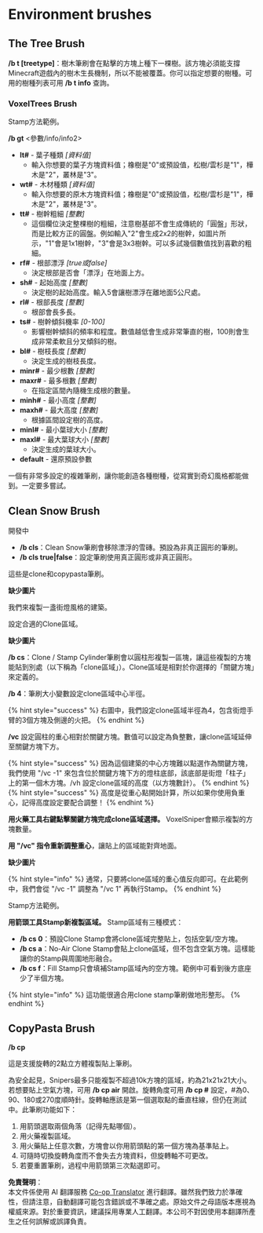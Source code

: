 <!--
CO_OP_TRANSLATOR_METADATA:
{
  "original_hash": "7e36a5aa8ece9f25abec03b715ef0023",
  "translation_date": "2025-05-13T03:35:53+00:00",
  "source_file": "fastasyncvoxelsniper/Environment-brushes.md",
  "language_code": "tw"
}
-->
# Environment brushes
## The Tree Brush
**/b t [treetype]**：樹木筆刷會在點擊的方塊上種下一棵樹。該方塊必須能支撐Minecraft遊戲內的樹木生長機制，所以不能被覆蓋。你可以指定想要的樹種。可用的樹種列表可用 **/b t info** 查詢。
### VoxelTrees Brush

Stamp方法範例。

**/b gt** <參數/info/info2>

* **lt#** - 葉子種類 *[資料值]*
    * 輸入你想要的葉子方塊資料值；橡樹是"0"或預設值，松樹/雲杉是"1"，樺木是"2"，叢林是"3"。
* **wt#** - 木材種類 *[資料值]*
    * 輸入你想要的原木方塊資料值；橡樹是"0"或預設值，松樹/雲杉是"1"，樺木是"2"，叢林是"3"。
* **tt#** - 樹幹粗細 *[整數]*
    * 這個欄位決定整棵樹的粗細，注意樹基部不會生成傳統的「圓盤」形狀，而是比較方正的圓盤。例如輸入"2"會生成2x2的樹幹，如圖片所示，"1"會是1x1樹幹，"3"會是3x3樹幹。可以多試幾個數值找到喜歡的粗細。
* **rf#** - 根部漂浮 *[true或false]*
    * 決定根部是否會「漂浮」在地面上方。
* **sh#** - 起始高度 *[整數]*
    * 決定樹的起始高度。輸入5會讓樹漂浮在離地面5公尺處。
* **rl#** - 根部長度 *[整數]*
    * 根部會長多長。
* **ts#** - 樹幹傾斜機率 *[0-100]*
    * 影響樹幹傾斜的頻率和程度。數值越低會生成非常筆直的樹，100則會生成非常柔軟且分叉傾斜的樹。
* **bl#** - 樹枝長度 *[整數]*
    * 決定生成的樹枝長度。
* **minr#** - 最少根數 *[整數]*
* **maxr#** - 最多根數 *[整數]*
    * 在指定區間內隨機生成根的數量。
* **minh#** - 最小高度 *[整數]*
* **maxh#** - 最大高度 *[整數]*
    * 根據區間設定樹的高度。
* **minl#** - 最小葉球大小 *[整數]*
* **maxl#** - 最大葉球大小 *[整數]*
    * 決定生成的葉球大小。
* **default** - 還原預設參數

一個有非常多設定的複雜筆刷，讓你能創造各種樹種，從寫實到奇幻風格都能做到。一定要多嘗試。

## Clean Snow Brush

開發中

* **/b cls**：Clean Snow筆刷會移除漂浮的雪磚。預設為非真正圓形的筆刷。
* **/b cls true|false**：設定筆刷使用真正圓形或非真正圓形。

這些是clone和copypasta筆刷。

**缺少圖片**

我們來複製一盞街燈風格的建築。

設定合適的Clone區域。

**缺少圖片**

**/b cs**：Clone / Stamp Cylinder筆刷會以圓柱形複製一區塊，讓這些複製的方塊能貼到別處（以下稱為「clone區域」）。Clone區域是相對於你選擇的「關鍵方塊」來定義的。

**/b 4**：筆刷大小變數設定clone區域中心半徑。

{% hint style="success" %}
右圖中，我們設定clone區域半徑為4，包含街燈手臂的3個方塊及側邊的火把。
{% endhint %}

**/vc** 設定圓柱的重心相對於關鍵方塊。數值可以設定為負整數，讓clone區域延伸至關鍵方塊下方。

{% hint style="success" %}
因為這個建築的中心方塊難以點選作為關鍵方塊，我們使用 "/vc -1" 來包含位於關鍵方塊下方的燈柱底部，該底部是街燈「柱子」上的第一個木方塊。/vh 設定clone區域的高度（以方塊數計）。
{% endhint %}
{% hint style="success" %}
高度是從重心點開始計算，所以如果你使用負重心，記得高度設定要配合調整！
{% endhint %}

**用火藥工具右鍵點擊關鍵方塊完成clone區域選擇。** VoxelSniper會顯示複製的方塊數量。

**用 "/vc" 指令重新調整重心**，讓貼上的區域能對齊地面。

**缺少圖片**

{% hint style="info" %}
通常，只要將clone區域的重心值反向即可。在此範例中，我們會從 "/vc -1" 調整為 "/vc 1" 再執行Stamp。
{% endhint %}

Stamp方法範例。

**用箭頭工具Stamp新複製區域。** Stamp區域有三種模式：

* **/b cs 0**：預設Clone Stamp會將clone區域完整貼上，包括空氣/空方塊。
* **/b cs a**：No-Air Clone Stamp會貼上clone區域，但不包含空氣方塊。這樣能讓你的Stamp與周圍地形融合。
* **/b cs f**：Fill Stamp只會填補Stamp區域內的空方塊。範例中可看到後方底座少了半個方塊。

{% hint style="info" %}
這功能很適合用clone stamp筆刷做地形整形。
{% endhint %}

## CopyPasta Brush
**/b cp**

這是支援旋轉的2點立方體複製貼上筆刷。

為安全起見，Snipers最多只能複製不超過10k方塊的區域，約為21x21x21大小。若想要貼上空氣方塊，可用 **/b cp air** 開啟。旋轉角度可用 **/b cp #** 設定，#為0、90、180或270度順時針。旋轉軸應該是第一個選取點的垂直柱線，但仍在測試中。此筆刷功能如下：

1. 用箭頭選取兩個角落（記得先點哪個）。
2. 用火藥複製區域。
3. 用火藥貼上任意次數，方塊會以你用箭頭點的第一個方塊為基準貼上。
4. 可隨時切換旋轉角度而不會失去方塊資料，但旋轉軸不可更改。
5. 若要重置筆刷，過程中用箭頭第三次點選即可。

**免責聲明**：  
本文件係使用 AI 翻譯服務 [Co-op Translator](https://github.com/Azure/co-op-translator) 進行翻譯。雖然我們致力於準確性，但請注意，自動翻譯可能包含錯誤或不準確之處。原始文件之母語版本應視為權威來源。對於重要資訊，建議採用專業人工翻譯。本公司不對因使用本翻譯所產生之任何誤解或誤譯負責。